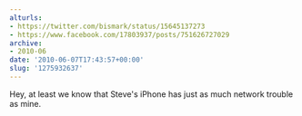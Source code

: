 ```yaml
---
alturls:
- https://twitter.com/bismark/status/15645137273
- https://www.facebook.com/17803937/posts/751626727029
archive:
- 2010-06
date: '2010-06-07T17:43:57+00:00'
slug: '1275932637'
---
```


Hey, at least we know that Steve's iPhone has just as much network trouble as mine.

